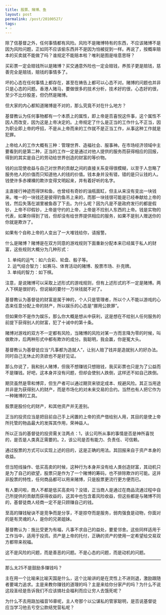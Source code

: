 ```yaml
---
title: 股票、赌博、鱼
layout: post
permalink: /post/20100527/
tags:
- ☆
---
```


除了信基督之外，任何事情都有风险。风险不是赌博特有的东西，不应该赌博不是因为风险问题，正如同不应该偷东西并不是因为怕被捉到一样。再说了，按概率赔本的买卖就不能做了吗？谁规定不能赔本啦？唯利是图是啥意思呀？

买彩票一定会赔钱所以是赌博？买交通意外险也一定会赔钱，养孩子更是赔钱，慈善完全是赔钱，赔钱的事情多了。

坏的心态在任何事情上都存在，甚至在祷告上都可以心态不对。赌博的问题也并非只是心态的问题。香港人赌马，要做很多的技术分析，技术好的很，心态好的很，至少不比炒股差，但仍然是赌博。

但大家的内心都知道赌博是不对的，那么究竟不对在什么地方？

基督教认为任何事物都有一个本质上的属性，即上帝是否喜悦这件事，这个属性不因人而改变，因为这是上帝决定的。上帝规定了什么是正当的工作什么不正当，因为职业即上帝的呼招，不是从上帝而来的工作就不是正当工作，从事这种工作就是犯罪。

上帝给人的工作大概有三种：管理世界、造福社会、服事神。在市场经济领域中主要看到的是第二种，正当的工作一定是通过对他人提供的服务而获得相应的回报，得到的其实是自己的劳动给世界创造的财富的等价物。

钱的出现使收益与自己对世界的贡献之间的直接关系变得很模糊，以至于人忽略了服务他人的价值而只知道他人的钱的价值。钱本身并没有错，错的是只认钱的人。钱使许多赤裸裸的欺诈变得文明起来，并有着好听的名字。

主直接行神迹而得饼和鱼，也曾经有奇妙的油瓶面缸，但主从来没有变出一块钱来。唯一的一块钱还是彼得钓鱼吊上来的，而那一块钱很可能是已经奉献给上帝的钱，然后失落在湖里被鱼吞了下去。为什么呢？因为凡是不是政府发行的都是假钞，上帝不印假钞，上帝是守约的上帝，上帝是不捡别人东西的上帝。钱是实物的代表，如果你得到了钱，但却没有给世界提供相应的服务，如果不是别人赠送你的你就是欺诈了。

如果有个自称上帝的人变出了一大堆钱给你，请报警。

什么是赌博？赌博是在双方同意的游戏规则下面重新分配本来已经属于私人的财富，这些规则大概分为几种形式：

1. 单纯的运气：如六合彩、轮盘、骰子等。
2. 运气结合智力：如赛马、体育活动的赌博、股票巿场、扑克牌。
3. 单纯的智力：如下棋。

注意，是说赌博可以采取上述形式的游戏规则，但有上述形式的不一定是赌博。两人下棋是很好的，但说输的要付一万块钱就不对了。

基督教认为基督徒的财富是属于神的，个人只是管理者，所以个人不能以游戏的心态来任意分配上帝的财产，所以娱乐的心态是“挪用公款罪”。

但如果你不是作为娱乐，那么你大概是想从中获利，这是想在不给别人任何服务的前提下获得别人的财富，犯了十诫中的第十条。

赌博对游戏的双方不一定都有风险，当赌博的风险对某一方而言降为零的时候，叫做欺诈，后两种形式中都有欺诈的成分。我聪明，我会赢，你是冤大头。

基督教认为基督徒应当“凡事都为造就人”，让别人赔了钱并是造就别人的好办法。同时自己无休止的贪欲也不是好见证。

那么你说了，我和别人赌博，但我不想赚钱只想赔钱，我买彩票也只是为了公益而不是赚钱。好吧，这本身并没有问题，但却会使别人跌倒，这样还不如自己跌倒。

期货虽然是零和博弈，但生产者可以通过期货来锁定成本、规避风险。其正当用途并非是为获得别人的财产，而是市场化的对未来交易的合约。当然也有人把它作为一种赌博的工具。

股票是股份化的财产，和其他资产并无差别。

正当的投资应当是把目前自己手上闲置的上帝的资产借给别人用，其目的是使上帝所托管的物品最大的发挥其作用，荣神益人。

所以正当的基督徒的投资需关注两点：1，该公司所从事的事情是否是神所喜悦的，是否是人类真正需要的。2，该公司是否有能力、负责任、可信赖。

通过股票的方式可以实现上述的目的，这是正确的用法。其回报来自于资产本身的收益。

但当短线操作、低买高卖的时候，这种行为本身并没有给人类创造财富，其动机只是为了自己的欲望，股票只是作为了一个赌博的筹码，也不排除欺诈的可能。这并非股票的特性，任何商品都可以用来赌博，只是股票更流行更方便而已。

有人要问啦，商人不都是低买高卖吗？没错，正当商人是通过在商品流通过程中自己所提供的贡献而获得收益的，这其中也包含着风险收益，但这些都是与赌博不同的，基督徒商人经商一定不是只顾赚自己的钱。

至高的赚钱秘诀不是竞争而是分享，不是掠夺而是服务，弱肉强食是动物，你面对的是有灵魂的人，是你的兄弟姐妹。

基督教认为：施比受更为有福，凡事不求自己的益处，要爱邻舍。这些同样适用于工作当中，适用于投资。资产是上帝的托付，正确的资产的使用一定希望给交易双方都带来祝福。

这不是风险的问题，而是善恶的问题。不是心态的问题，而是动机的问题。

________________

那么太25不是鼓励多赚钱吗？

主在用一个比喻来比喻天国是什么，这个比喻讲的是在灵性上不进则退，激励跟随者要竭力追求。主是来教你赚钱的道理的吗？主是来给你分家产的吗？为什么不说这段圣经是告诉我们不应该搞社会福利而应让穷人去饿死呢？

为什么不去用路加福音16章呢，主人夸那个以公谋私的管家聪明，是否说基督徒应当学习他去亏空公款结党营私呢？
